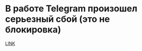 # В работе Telegram произошел серьезный сбой (это не блокировка)



[LINK](https://varlamov.ru/2849718.html)